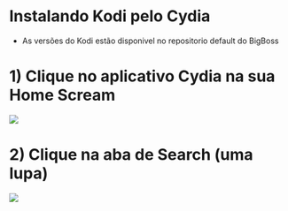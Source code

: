 # Instalando Kodi pelo Cydia

* As versões do Kodi estão disponivel no repositorio default do BigBoss

# 1) Clique no aplicativo Cydia na sua Home Scream
<img src="https://kodi.wiki/images/3/37/Install_ios_cydia_1.PNG">

# 2) Clique na aba de Search (uma lupa)
<img src="https://kodi.wiki/images/1/11/Install_ios_cydia_6.PNG">

